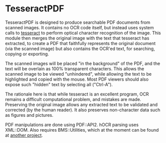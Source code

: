 TesseractPDF
============

TesseractPDF is designed to produce searchable PDF documents from
scanned images. It contains no OCR code itself, but instead uses
system calls to [tesseract](https://code.google.com/p/tesseract-ocr/)
to perform optical character recognition of the image. This module
then merges the original image with the text that tesseract has
extracted, to create a PDF that faithfully represents the original
document (via the scanned image) but also contains the OCR'ed text,
for searching, copying or exporting.

The scanned images will be placed "in the background" of the PDF, and
the text will be overlain as 100% transparent characters. This allows
the scanned image to be viewed "unhindered", while allowing the text
to be highlighted and copied with the mouse. Most PDF viewers should
also expose such "hidden" text by selecting all ("Ctrl-A").

The rationale here is that while tesseract is an excellent program,
OCR remains a difficult computational problem, and mistakes are
made. Preserving the original image allows any extracted text to be
validated and corrected (by the human reader). It also preserves
non-character data such as figures and pictures.

PDF manipulations are done using PDF::API2. hOCR parsing uses
XML::DOM. Also requires BMS::Utilities, which at the moment can be
found at [another
project](https://github.com/VCF/MapLoc/blob/master/BMS/Utilities.pm).

